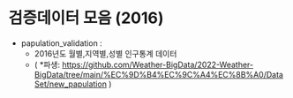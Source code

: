 # 검증데이터 모음 (2016)

+ papulation_validation :
  + 2016년도 월별,지역별,성별 인구통계 데이터 
  + ( *파생: https://github.com/Weather-BigData/2022-Weather-BigData/tree/main/%EC%9D%B4%EC%9C%A4%EC%8B%A0/DataSet/new_papulation )
